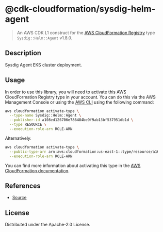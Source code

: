 # @cdk-cloudformation/sysdig-helm-agent

> An AWS CDK L1 construct for the [AWS CloudFormation Registry] type `Sysdig::Helm::Agent` v1.8.0.

[AWS CloudFormation Registry]: https://docs.aws.amazon.com/AWSCloudFormation/latest/UserGuide/registry.html

## Description

Sysdig Agent EKS cluster deployment.

## Usage

In order to use this library, you will need to activate this AWS CloudFormation Registry type in your account. You can do this via the AWS Management Console or using the [AWS CLI](https://aws.amazon.com/cli/) using the following command:

```sh
aws cloudformation activate-type \
  --type-name Sysdig::Helm::Agent \
  --publisher-id a108ed126706e786484be9f9ab13bf537951db1d \
  --type RESOURCE \
  --execution-role-arn ROLE-ARN
```

Alternatively:

```sh
aws cloudformation activate-type \
  --public-type-arn arn:aws:cloudformation:us-east-1::type/resource/a108ed126706e786484be9f9ab13bf537951db1d/Sysdig-Helm-Agent \
  --execution-role-arn ROLE-ARN
```

You can find more information about activating this type in the [AWS CloudFormation documentation](https://docs.aws.amazon.com/AWSCloudFormation/latest/UserGuide/registry-public.html).

## References

* [Source](https://github.com/sysdiglabs/cloudformation-resource-providers.git)

## License

Distributed under the Apache-2.0 License.
